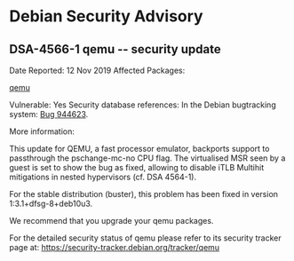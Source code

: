 
Debian Security Advisory
========================


DSA-4566-1 qemu -- security update
----------------------------------



Date Reported:
12 Nov 2019
Affected Packages:

[qemu](https://packages.debian.org/src:qemu)

Vulnerable:
Yes
Security database references:
In the Debian bugtracking system: [Bug 944623](https://bugs.debian.org/cgi-bin/bugreport.cgi?bug=944623).  

More information:

This update for QEMU, a fast processor emulator, backports support to
passthrough the pschange-mc-no CPU flag. The virtualised MSR seen by a
guest is set to show the bug as fixed, allowing to disable iTLB Multihit
mitigations in nested hypervisors (cf. DSA 4564-1).


For the stable distribution (buster), this problem has been fixed in
version 1:3.1+dfsg-8+deb10u3.


We recommend that you upgrade your qemu packages.


For the detailed security status of qemu please refer to its security
tracker page at:
<https://security-tracker.debian.org/tracker/qemu>





